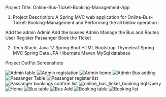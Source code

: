 Project Title:
Online-Bus-Ticket-Booking-Management-App



1. Project Description:
A Spring MVC web application for Online-Bus-Ticket-Booking-Management and Performing the all below operation :

Add the admin
Admin Add the busses
Admin Manage the Bus and Routes
User Register
Passanger Book the Ticket


2. Tech Stack:
Java 17
Spring Boot
HTML
Bootstrap
Thymeleaf
Spring MVC
Spring Data JPA
Hibernate
Maven
MySql database

Project OutPut Screenshots


![Admin table](https://github.com/user-attachments/assets/335ccf25-f569-4219-a309-5f1525f66997)
![Admin registation](https://github.com/user-attachments/assets/96e9ab08-1c38-442d-adcd-a3b1c6bfb6f7)
![Admin home](https://github.com/user-attachments/assets/9f340812-6ced-4a21-9b2b-b4bc960d0bfe)
![Admin Bus adding](https://github.com/user-attachments/assets/dea789f8-9b37-4a7f-80ec-a5cff691a771)
![Passanger Table](https://github.com/user-attachments/assets/327d7f99-6ff5-42a9-8a1a-cb1fc7250ec1)
![Passanger register list](https://github.com/user-attachments/assets/ff8f5902-6f11-48c0-9b82-a10a47400119)
![Passanger bookings confirm list](https://github.com/user-attachments/assets/297bece5-9200-4bd6-8c3b-66cbe8753f3f)
![online_bus_ticket_booking Sql Query](https://github.com/user-attachments/assets/88e65c71-2003-4c64-ae6c-c4be852ee4ce)
![Home](https://github.com/user-attachments/assets/9ed30290-0715-43f6-8bec-fa275f0d8170)
![Bus table](https://github.com/user-attachments/assets/2551492d-752e-4db1-b3bb-da150b7f1ca5)
![Bus Add](https://github.com/user-attachments/assets/69851ab1-cc27-43e0-a80d-de031551cd37)
![Booking table](https://github.com/user-attachments/assets/6de5af70-70dd-4197-871b-5219793e1f63)
![Booking list](https://github.com/user-attachments/assets/30ab2b61-2236-4f89-ab5e-90a2217f3b7f)
